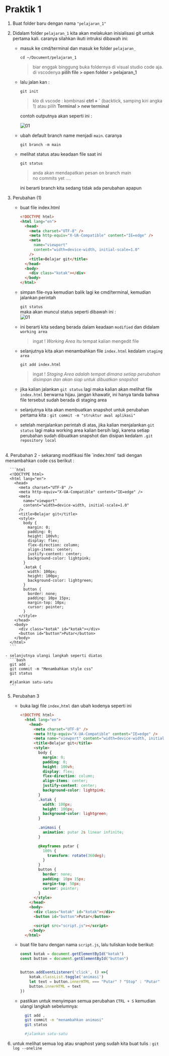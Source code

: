 # Praktik 1

1.  Buat folder baru dengan nama `"pelajaran_1"`
2.  Didalam folder `pelajaran_1` kita akan melakukan inisialisasi git untuk pertama kali. caranya silahkan ikuti intruksi dibawah ini:

    - masuk ke cmd/terminal dan masuk ke folder `pelajaran_`

      `cd ~/Document/pelajaran_1`
      <br>

      > biar enggak binggung buka foldernya di visual studio code aja. di vscodenya **pilih file > open folder > pelajaran_1**

    - lalu jalan kan :

      `git init`
      <br>

      > klo di vscode : kombinasi **ctrl + `** (backtick, samping kiri angka 1) atau pilih **Terminal > new terminal**

      contoh outputnya akan seperti ini : <br>

      ![01](../assets/11-pelajaran-01.png)
      <br>

    - ubah default branch name menjadi `main`. caranya

      `git branch -m main`

    - melihat status atau keadaan file saat ini

      `git status`
      <br>

      > anda akan mendapatkan pesan
      > on branch main <br>
      > no commits yet
      > ....

      ini berarti branch kita sedang tidak ada perubahan apapun

3.  Perubahan (1)

    - buat file index.html

      ```html
      <!DOCTYPE html>
      <html lang="en">
        <head>
          <meta charset="UTF-8" />
          <meta http-equiv="X-UA-Compatible" content="IE=edge" />
          <meta
            name="viewport"
            content="width=device-width, initial-scale=1.0"
          />
          <title>Belajar git</title>
        </head>
        <body>
          <div class="kotak"></div>
        </body>
      </html>
      ```

    - simpan file-nya kemudian balik lagi ke cmd/terminal, kemudian jalankan perintah

      `git status`
      <br>
      maka akan muncul status seperti dibawah ini :<br>
      ![01](../assets/12-pelajaran-01.png)<br>

    - ini berarti kita sedang berada dalam keadaan `modified` dan didalam `working area`

      > ingat !
      > _Working Area_ itu tempat kalian mengedit file

    - selanjutnya kita akan menambahkan file `index.html` kedalam `staging area`

      `git add index.html`
      <br>

      > ingat !
      > _Staging Area adalah tempat dimana setiap perubahan disimpan dan akan siap untuk dibuatkan snapshot_

    - jika kalian jalankan `git status` lagi maka kalian akan melihat file `index.html` berwarna hijau. jangan khawatir, ini hanya tanda bahwa file tersebut sudah berada di staging area
    - selanjutnya kita akan membuatkan snapshot untuk perubahan pertama kita :
      `git commit -m "struktur awal aplikasi"`

    - setelah menjalankan perintah di atas, jika kalian menjalankan `git status` lagi maka working area kalian bersih lagi, karena setiap perubahan sudah dibuatkan snapshot dan disipan kedalam `.git repository local`
<br>
4.  Perubahan 2
    - sekarang modifikasi file `index.html` tadi dengan menambahkan code css berikut :

      ```html
      <!DOCTYPE html>
      <html lang="en">
        <head>
          <meta charset="UTF-8" />
          <meta http-equiv="X-UA-Compatible" content="IE=edge" />
          <meta
            name="viewport"
            content="width=device-width, initial-scale=1.0"
          />
          <title>Belajar git</title>
          <style>
            body {
              margin: 0;
              padding: 0;
              height: 100vh;
              display: flex;
              flex-direction: column;
              align-items: center;
              justify-content: center;
              background-color: lightpink;
            }
            .kotak {
              width: 100px;
              height: 100px;
              background-color: lightgreen;
            }
            button {
              border: none;
              padding: 10px 15px;
              margin-top: 10px;
              cursor: pointer;
            }
          </style>
        </head>
        <body>
          <div class="kotak" id="kotak"></div>
          <button id="button">Putar</button>
        </body>
      </html>
      ```

    - selanjutnya ulangi langkah seperti diatas
      ```bash
      git add . 
      git commit -m "Menambahkan style css"
      git status

      #jalankan satu-satu
      ```

5.  Perubahan 3 

    - buka lagi file `index,html` dan ubah kodenya seperti ini

      ```html
      <!DOCTYPE html>
        <html lang="en">
          <head>
            <meta charset="UTF-8" />
            <meta http-equiv="X-UA-Compatible" content="IE=edge" />
            <meta name="viewport" content="width=device-width, initial-scale=1.0" />
            <title>Belajar git</title>
            <style>
              body {
                margin: 0;
                padding: 0;
                height: 100vh;
                display: flex;
                flex-direction: column;
                align-items: center;
                justify-content: center;
                background-color: lightpink;
              }
              .kotak {
                width: 100px;
                height: 100px;
                background-color: lightgreen;
              }

              .animasi {
                animation: putar 2s linear infinite;
              }

              @keyframes putar {
                100% {
                  transform: rotate(360deg);
                }
              }
              button {
                border: none;
                padding: 10px 15px;
                margin-top: 50px;
                cursor: pointer;
              }
            </style>
          </head>
          <body>
            <div class="kotak" id="kotak"></div>
            <button id="button">Putar</button>

            <script src="script.js"></script>
          </body>
        </html>

      ```

    - buat file baru dengan nama `script.js`, lalu tuliskan kode berikut:
      ```javascript
      const kotak = document.getElementById("kotak")
      const button = document.getElementById("button")


      button.addEventListener('click', () =>{
          kotak.classList.toggle('animasi')
          let text = button.innerHTML === "Putar" ? "Stop" : "Putar"
          button.innerHTML = text
      })
      ```

    - pastikan untuk menyimpan semua perubahan `CTRL + S` kemudian ulangi langkah sebelumnya:
      ```bash
        git add . 
        git commit -m "menambahkan animasi"
        git status

        #jalankan satu-satu
      ```

6. untuk melihat semua log atau snaphost yang sudah kita buat tulis : `git log --oneline`
<br>
